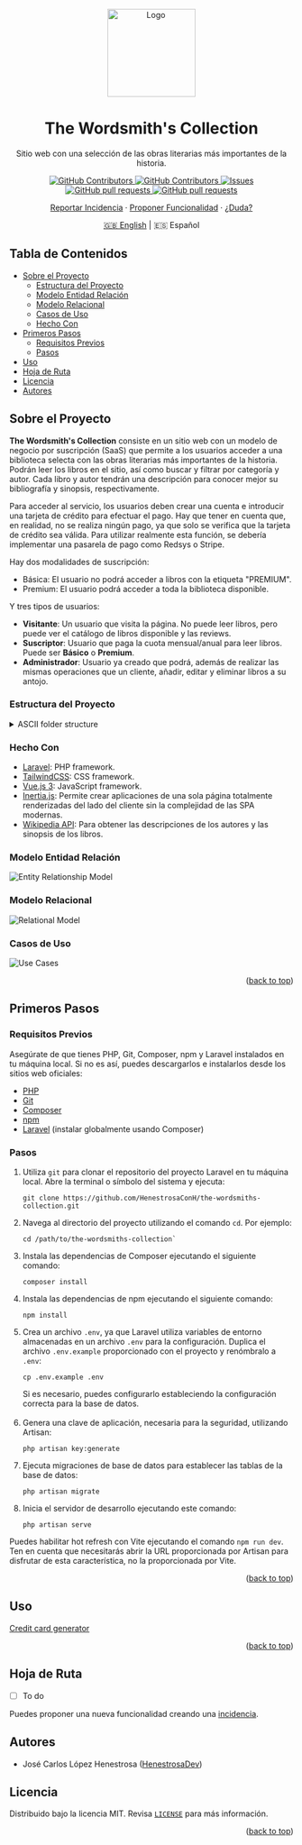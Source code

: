 <div id="top"></div>

<!-- PROJECT SHIELDS -->
<!--
*** I am using markdown "reference style" links for readability.
*** Reference links are enclosed in brackets [ ] instead of parentheses ( ).
*** See the bottom of this document for the declaration of the reference variables
*** for contributors-url, forks-url, etc. This is an optional, concise syntax you may use.
*** https://www.markdownguide.org/basic-syntax/#reference-style-links
-->

<!-- PROJECT LOGO -->
<br />
<div align="center">
    <img src="https://github.com/HenestrosaDev/the-wordsmiths-collection/blob/main/public/favicon.svg" alt="Logo" width="156" height="156">
    <h1 align="center">The Wordsmith's Collection</h1>
    <p align="center">Sitio web con una selección de las obras literarias más importantes de la historia.</p>
    <p>
			<a href="https://github.com/HenestrosaConH/the-wordsmiths-collection/stargazers">
				<img alt="GitHub Contributors" src="https://img.shields.io/github/stars/HenestrosaConH/the-wordsmiths-collection" />
			</a>
			<a href="https://github.com/HenestrosaConH/the-wordsmiths-collection/graphs/contributors">
				<img alt="GitHub Contributors" src="https://img.shields.io/github/contributors/HenestrosaConH/the-wordsmiths-collection" />
			</a>
			<a href="https://github.com/HenestrosaConH/the-wordsmiths-collection/issues">
				<img alt="Issues" src="https://img.shields.io/github/issues/HenestrosaConH/the-wordsmiths-collection" />
			</a>
			<a href="https://github.com/HenestrosaConH/the-wordsmiths-collection/pulls">
				<img alt="GitHub pull requests" src="https://img.shields.io/github/issues-pr/HenestrosaConH/the-wordsmiths-collection" />
			</a>
			<a href="https://github.com/HenestrosaConH/the-wordsmiths-collection/blob/main/LICENSE">
				<img alt="GitHub pull requests" src="https://img.shields.io/github/license/HenestrosaConH/the-wordsmiths-collection" />
			</a>
    </p>
	<p>
		<a href="https://github.com/HenestrosaConH/the-wordsmiths-collection/issues/new/choose">Reportar Incidencia</a> · <a href="https://github.com/HenestrosaConH/the-wordsmiths-collection/issues/new/choose">Proponer Funcionalidad</a> · <a href="https://github.com/HenestrosaConH/the-wordsmiths-collection/discussions">¿Duda?</a>
	</p>
  <p>
    <a href="https://github.com/HenestrosaDev/the-wordsmiths-collection/blob/main/README.md/">🇬🇧 English</a> | 🇪🇸 Español
  </p>
</div>

<!-- TABLA DE CONTENIDOS -->

## Tabla de Contenidos

- [Sobre el Proyecto](#sobre-el-proyecto)
  - [Estructura del Proyecto](#estructura-del-proyecto)
  - [Modelo Entidad Relación](#modelo-entidad-relación)
  - [Modelo Relacional](#modelo-relacional)
  - [Casos de Uso](#casos-de-uso)
  - [Hecho Con](#hecho-con)
- [Primeros Pasos](#primeros-pasos)
  - [Requisitos Previos](#requisitos-previos) 
  - [Pasos](#pasos)
- [Uso](#uso)
- [Hoja de Ruta](#hoja-de-ruta)
- [Licencia](#licencia)
- [Autores](#autores)

<!-- SOBRE EL PROYECTO -->

## Sobre el Proyecto

**The Wordsmith's Collection** consiste en un sitio web con un modelo de negocio por suscripción (SaaS) que permite a los usuarios acceder a una biblioteca selecta con las obras literarias más importantes de la historia. Podrán leer los libros en el sitio, así como buscar y filtrar por categoría y autor. Cada libro y autor tendrán una descripción para conocer mejor su bibliografía y sinopsis, respectivamente.

Para acceder al servicio, los usuarios deben crear una cuenta e introducir una tarjeta de crédito para efectuar el pago. Hay que tener en cuenta que, en realidad, no se realiza ningún pago, ya que solo se verifica que la tarjeta de crédito sea válida. Para utilizar realmente esta función, se debería implementar una pasarela de pago como Redsys o Stripe.

Hay dos modalidades de suscripción:
- Básica: El usuario no podrá acceder a libros con la etiqueta "PREMIUM".
- Premium: El usuario podrá acceder a toda la biblioteca disponible.

Y tres tipos de usuarios:
- **Visitante**: Un usuario que visita la página. No puede leer libros, pero puede ver el catálogo de libros disponible y las reviews.
- **Suscriptor**: Usuario que paga la cuota mensual/anual para leer libros. Puede ser **Básico** o **Premium**.
- **Administrador**: Usuario ya creado que podrá, además de realizar las mismas operaciones que un cliente, añadir, editar y eliminar libros a su antojo.

<!-- ESTRUCTURA DEL PROYECTO -->

### Estructura del Proyecto

<details>
  <summary>ASCII folder structure</summary>

```
│   .editorconfig
│   .env.example
│   .gitattributes
│   .gitignore
│   artisan
│   composer.json
│   composer.lock
│   LICENSE
│   package-lock.json
│   package.json
│   phpunit.xml
│   README.md
│   tailwind.config.js
│   vite.config.js
│
├───app
│   ├───Console
│   │       Kernel.php
│   │
│   ├───Exceptions
│   │       Handler.php
│   │
│   ├───Http
│   │   │   Kernel.php
│   │   │
│   │   ├───Controllers
│   │   │       Controller.php
│   │   │
│   │   └───Middleware
│   │           Authenticate.php
│   │           EncryptCookies.php
│   │           PreventRequestsDuringMaintenance.php
│   │           RedirectlfAuthenticated.php
│   │           TrimStrings.php
│   │           TrustHosts.php
│   │           TrustProxies.php
│   │           ValidateSignature.php
│   │           VerifyCsrfToken.php
│   │
│   ├───Models
│   │       User.php
│   │
│   └───Providers
│           AppServiceProvider.php
│           AuthServiceProvider.php
│           BroadcastServiceProvider.php
│           EventServiceProvider.php
│           RouteServiceProvider.php
│
├───bootstrap
│   │   app.php
│   │   
│   └───cache
│           .gitignore
│
├───config
│       app.php
│       auth.php
│       broadcasting.php
│       cache.php
│       cors.php
│       database.php
│       filesystems.php
│       hashing.php
│       logging.php
│       mail.php
│       queue.php
│       sanctum.php
│       services.php
│       sessions.php
│       view.php
│   
├───databases
│   │   .gitignore
│   │   
│   ├───factories
│   │       UserFactory.php
│   │
│   ├───migrations
│   │       2014_10_12_000000_create_users_table.php
│   │       2014_10_12_100000_create_password_reset_tokens_table.php
│   │       2019_08_19_000000_create_failed_jobs_table.php
│   │       2019_12_14_000001_create_personal_access_tokens_table.php
│   │
│   └───seeders
│           DatabaseSeeder.php
│
├───public
│       .htaccess
│       favicon.svg
│       index.php
│       robots.php
│
├───resources
│   ├───css
│   │       app.css
│   │
│   ├───js
│   │       app.css
│   │       bootstrap.css
│   │
│   └───views
│           welcome.blade.php
│
├───routes
│       api.php
│       channels.php
│       console.php
│       web.php
│
├───storage
│   ├───app
│   │   │   .gitignore
│   │   │
│   │   └───public
│   │           .gitignore
│   │
│   ├───framework
│   │   │   .gitignore
│   │   │
│   │   ├───cache
│   │   │   │   .gitignore
│   │   │   │
|   │   │   └───data
|   │   │           .gitignore
│   │   │
│   │   ├───sessions
|   │   │       .gitignore
│   │   │
│   │   ├───testing
|   │   │       .gitignore
│   │   │
│   │   └───views
│   │           .gitignore
│   │
│   └───logs
│           welcome.blade.php
│
└───tests
    │   CreatesApplication.php
    │   TestCase.php
    │
    ├───Feature
    │       ExampleTest.php
    │
    └───Unit
            ExampleTest.php
```
</details>

<!-- Hecho Con -->

### Hecho Con

- [Laravel](https://github.com/laravel/laravel): PHP framework.
- [TailwindCSS](https://tailwindcss.com/docs/guides/laravel): CSS framework.
- [Vue.js 3](https://vuejs.org/): JavaScript framework.
- [Inertia.js](https://inertiajs.com/): Permite crear aplicaciones de una sola página totalmente renderizadas del lado del cliente sin la complejidad de las SPA modernas.
- [Wikipedia API](https://en.wikipedia.org/api/rest_v1/#): Para obtener las descripciones de los autores y las sinopsis de los libros.

<!-- MODELO ENTIDAD RELACIÓN -->

### Modelo Entidad Relación

<picture>
	<source 
		srcset="https://github.com/HenestrosaDev/the-wordsmiths-collection/blob/main/docs/es/light/entity-relationship-diagram.png"
		media="(prefers-color-scheme: light)"
	/>
	<source 
		srcset="https://github.com/HenestrosaDev/the-wordsmiths-collection/blob/main/docs/es/dark/entity-relationship-diagram.png"
		media="(prefers-color-scheme: dark)"
	/>
	<img 
		src="https://github.com/HenestrosaDev/the-wordsmiths-collection/blob/main/docs/es/light/entity-relationship-diagram.png"
		alt="Entity Relationship Model"
	>
</picture>

<!-- MODELO RELACIONAL -->

### Modelo Relacional

<picture>
	<source 
		srcset="https://github.com/HenestrosaDev/the-wordsmiths-collection/blob/main/docs/common/light/relational-model.png"
		media="(prefers-color-scheme: light)"
	/>
	<source 
		srcset="https://github.com/HenestrosaDev/the-wordsmiths-collection/blob/main/docs/common/dark/relational-model.png"
		media="(prefers-color-scheme: dark)"
	/>
	<img 
		src="https://github.com/HenestrosaDev/the-wordsmiths-collection/blob/main/docs/common/light/relational-model.png"
		alt="Relational Model"
	>
</picture>

<!-- CASOS DE USO -->

### Casos de Uso

<picture>
	<source 
		srcset="https://github.com/HenestrosaDev/the-wordsmiths-collection/blob/main/docs/es/light/use-cases.png"
		media="(prefers-color-scheme: light)"
	/>
	<source 
		srcset="https://github.com/HenestrosaDev/the-wordsmiths-collection/blob/main/docs/es/dark/use-cases.png"
		media="(prefers-color-scheme: dark)"
	/>
	<img 
		src="https://github.com/HenestrosaDev/the-wordsmiths-collection/blob/main/docs/es/light/use-cases.png"
		alt="Use Cases"
	>
</picture>

<p align="right">(<a href="#top">back to top</a>)</p>

<!-- PRIMEROS PASOS -->

## Primeros Pasos

### Requisitos Previos

Asegúrate de que tienes PHP, Git, Composer, npm y Laravel instalados en tu máquina local. Si no es así, puedes descargarlos e instalarlos desde los sitios web oficiales:
- [PHP](https://www.php.net/downloads.php)
- [Git](https://git-scm.com/downloads)
- [Composer](https://getcomposer.org/download/)
- [npm](https://www.npmjs.com/package/download)
- [Laravel](https://laravel.com/docs/9.x/installation) (instalar globalmente usando Composer)

### Pasos

1. Utiliza `git` para clonar el repositorio del proyecto Laravel en tu máquina local. Abre la terminal o símbolo del sistema y ejecuta:
	```shell
	git clone https://github.com/HenestrosaConH/the-wordsmiths-collection.git
	```
2. Navega al directorio del proyecto utilizando el comando `cd`. Por ejemplo:
	```shell
	cd /path/to/the-wordsmiths-collection`
	```
3. Instala las dependencias de Composer ejecutando el siguiente comando:
	```shell
	composer install
	```
3. Instala las dependencias de npm ejecutando el siguiente comando:
	```shell
	npm install
	```
4. Crea un archivo `.env`, ya que Laravel utiliza variables de entorno almacenadas en un archivo `.env` para la configuración. Duplica el archivo `.env.example` proporcionado con el proyecto y renómbralo a `.env`:
	```shell
	cp .env.example .env
	```
	Si es necesario, puedes configurarlo estableciendo la configuración correcta para la base de datos.<br>
	<br>
5. Genera una clave de aplicación, necesaria para la seguridad, utilizando Artisan:
	```shell
	php artisan key:generate
	```
6. Ejecuta migraciones de base de datos para establecer las tablas de la base de datos:
	```shell
	php artisan migrate
	```
7. Inicia el servidor de desarrollo ejecutando este comando:
	```shell
	php artisan serve
	```

Puedes habilitar hot refresh con Vite ejecutando el comando `npm run dev`. Ten en cuenta que necesitarás abrir la URL proporcionada por Artisan para disfrutar de esta característica, no la proporcionada por Vite.

<p align="right">(<a href="#top">back to top</a>)</p>

<!-- USO -->

## Uso

[Credit card generator](https://www.creditcardvalidator.org/generator)

<p align="right">(<a href="#top">back to top</a>)</p>

<!-- HOJA DE RUTA -->

## Hoja de Ruta

- [ ] To do

Puedes proponer una nueva funcionalidad creando una [incidencia](https://github.com/HenestrosaConH/the-wordsmiths-collection/new/choose).

<!-- AUTORES -->

## Autores

- José Carlos López Henestrosa ([HenestrosaDev](https://github.com/HenestrosaDev))

<!-- LICENCIA -->

## Licencia

Distribuido bajo la licencia MIT. Revisa [`LICENSE`](https://github.com/HenestrosaConH/the-wordsmiths-collection/blob/main/.github/LICENSE) para más información.

<p align="right">(<a href="#top">back to top</a>)</p>

